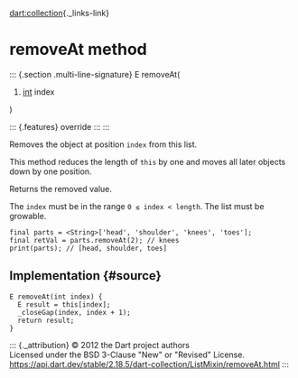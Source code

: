 [dart:collection](../../dart-collection/dart-collection-library){._links-link}

removeAt method
===============

::: {.section .multi-line-signature}
E removeAt(

1.  [int](../../dart-core/int-class) index

)

::: {.features}
override
:::
:::

Removes the object at position `index` from this list.

This method reduces the length of `this` by one and moves all later
objects down by one position.

Returns the removed value.

The `index` must be in the range `0 ≤ index < length`. The list must be
growable.

``` {.language-dart data-language="dart"}
final parts = <String>['head', 'shoulder', 'knees', 'toes'];
final retVal = parts.removeAt(2); // knees
print(parts); // [head, shoulder, toes]
```

Implementation {#source}
--------------

``` {.language-dart data-language="dart"}
E removeAt(int index) {
  E result = this[index];
  _closeGap(index, index + 1);
  return result;
}
```

::: {._attribution}
© 2012 the Dart project authors\
Licensed under the BSD 3-Clause \"New\" or \"Revised\" License.\
<https://api.dart.dev/stable/2.18.5/dart-collection/ListMixin/removeAt.html>
:::
